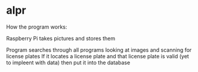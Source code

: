 # alpr


How the program works:

Raspberry Pi takes pictures and stores them

Program searches through all programs looking at images and scanning for license plates
If it locates a license plate and that license plate is valid (yet to impleent with data) then put
it into the database


